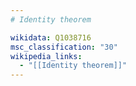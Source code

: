 ```yaml
---
# Identity theorem

wikidata: Q1038716
msc_classification: "30"
wikipedia_links:
  - "[[Identity theorem]]"
---
```


